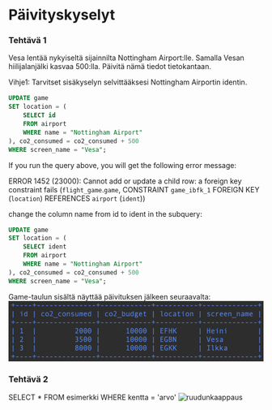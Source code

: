 # Päivityskyselyt

### Tehtävä 1

Vesa lentää nykyiseltä sijainnilta Nottingham Airport:lle. Samalla Vesan hiilijalanjälki kasvaa 500:lla. Päivitä nämä tiedot tietokantaan.

Vihje1: Tarvitset sisäkyselyn selvittääksesi Nottingham Airportin identin.
```sql
UPDATE game
SET location = (
    SELECT id
    FROM airport
    WHERE name = "Nottingham Airport"
), co2_consumed = co2_consumed + 500
WHERE screen_name = "Vesa";
```
If you run the query above, you will get the following error message:

ERROR 1452 (23000): Cannot add or update a child row: a foreign key constraint fails (`flight_game`.`game`, CONSTRAINT `game_ibfk_1` FOREIGN KEY (`location`) REFERENCES `airport` (`ident`))

change the column name from id to ident in the subquery:

```sql
UPDATE game
SET location = (
    SELECT ident
    FROM airport
    WHERE name = "Nottingham Airport"
), co2_consumed = co2_consumed + 500
WHERE screen_name = "Vesa";
```
Game-taulun sisältä näyttää päivituksen jälkeen seuraavalta:
![Screenshot8_1](Screenshot8_1.png)

### Tehtävä 2
SELECT * FROM esimerkki WHERE kentta = 'arvo' 
![ruudunkaappaus](kuvatiedoston-nimi.png)